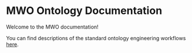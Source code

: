 # MWO Ontology Documentation

[//]: # "This file is meant to be edited by the ontology maintainer."

Welcome to the MWO documentation!

You can find descriptions of the standard ontology engineering workflows [here](odk-workflows/index.md).
